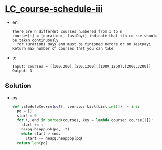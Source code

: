 # [LC_course-schedule-iii](https://leetcode.com/problems/course-schedule-iii)

* en

  ```en
  There are n different courses numbered from 1 to n
  courses[i] = [durationi, lastDayi] indicate that ith course should be taken continuously
    for durationi days and must be finished before or on lastDayi
  Return max number of courses that you can take
  ```

* tc

  ```tc
  Input: courses = [[100,200],[200,1300],[1000,1250],[2000,3200]]
  Output: 3
  ```

## Solution

* py

  ```py
  def scheduleCourse(self, courses: List[List[int]]) -> int:
    pq = []
    start = 0
    for t, end in sorted(courses, key = lambda course: course[1]):
      start += t
      heapq.heappush(pq, -t)
      while start > end:
        start += heapq.heappop(pq)
    return len(pq)
  ```
